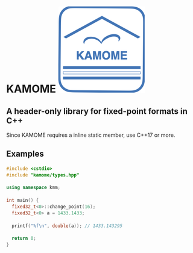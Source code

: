 # KAMOME ![kamome](kamome.png)
## A header-only library for fixed-point formats in C++

Since KAMOME requires a inline static member, use C++17 or more.

## Examples

```c++
#include <cstdio>
#include "kamome/types.hpp"

using namespace kmm;

int main() {
  fixed32_t<0>::change_point(16);
  fixed32_t<0> a = 1433.1433;
  
  printf("%f\n", double(a)); // 1433.143295
  
  return 0;
}
```


